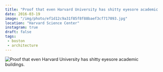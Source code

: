 ```yaml
---
title: "Proof that even Harvard University has shitty eyesore academic buildings."
date: 2016-03-19
image: "/img/photo/ef1d12c9a31f85f8f88baef3cf717093.jpg"
location: "Harvard Science Center"
instagram: true
draft: false
tags:
 - boston
 - architecture
---
```


![Proof that even Harvard University has shitty eyesore academic buildings.](/img/photo/ef1d12c9a31f85f8f88baef3cf717093.jpg)
